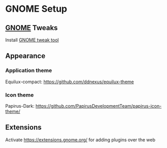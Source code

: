 # GNOME Setup

## [GNOME](https://wiki.gnome.org/Home) Tweaks
Install [GNOME tweak tool](https://wiki.gnome.org/Apps/Tweaks)

## Appearance
### Application theme
Equilux-compact: https://github.com/ddnexus/equilux-theme

### Icon theme
Papirus-Dark: https://github.com/PapirusDevelopmentTeam/papirus-icon-theme/


## Extensions
Activate https://extensions.gnome.org/ for adding plugins over the web
